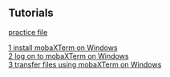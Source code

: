 ## Tutorials


[practice file](newFile.md)
 
[1 install mobaXTerm on Windows](installMobaXtermWindows.md)  
[2 log on to mobaXTerm on Windows](remoteLoginMobaXtermWindows.md)  
[3 transfer files using mobaXTerm on Windows](transferFilesMobaXtermWindows.md)
